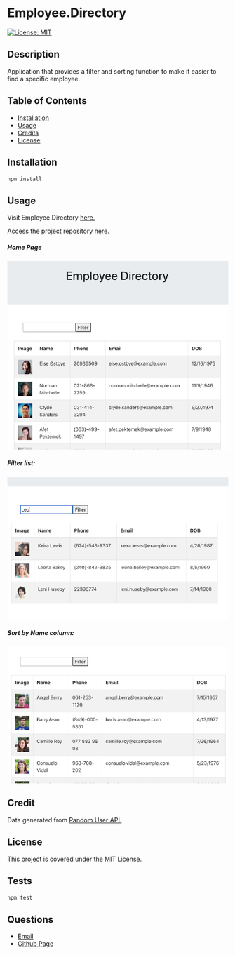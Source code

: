 
# Employee.Directory

[![License: MIT](https://img.shields.io/badge/License-MIT-yellow.svg)](https://opensource.org/licenses/MIT)
      
     
## Description

Application that provides a filter and sorting function to make it easier to find a specific employee.

## Table of Contents
 
* [Installation](#installation)
* [Usage](#usage)
* [Credits](#credits)
* [License](#license)
 
## Installation
```
npm install
``` 

## Usage
Visit Employee.Directory [here.](https://lee-amber-alex.github.io/Employee.Directory)

Access the project repository [here.](https://github.com/lee-amber-alex/Employee.Directory) 

##### Home Page
![Homescreen](img/home.png)  

##### Filter list:
![filter](img/filter.png)

##### Sort by Name column:
![filter](img/sort.png)  

## Credit
Data generated from [Random User API.](https://randomuser.me/)

## License
This project is covered under the MIT License.
 
## Tests
```
npm test
``` 

## Questions
- [Email](lee.amber.alex@gmail.com)
- [Github Page](https://github.com/lee-amber-alex)
 
